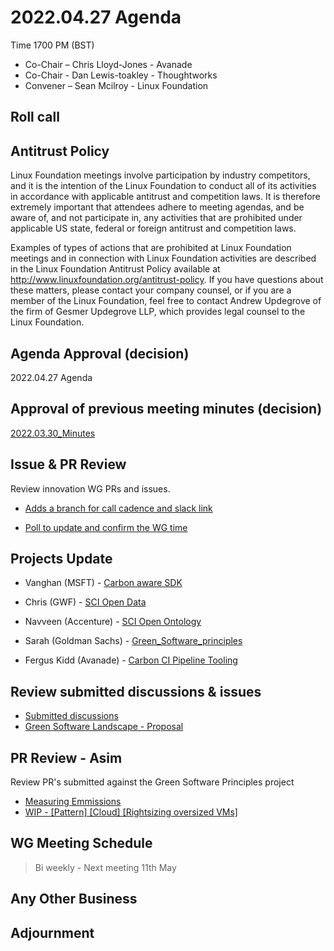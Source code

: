 # 2022.04.27 Agenda

Time 1700 PM (BST)

- Co-Chair – Chris Lloyd-Jones - Avanade
- Co-Chair - Dan Lewis-toakley - Thoughtworks
- Convener – Sean Mcilroy - Linux Foundation
  
## Roll call 
  
## Antitrust Policy
Linux Foundation meetings involve participation by industry competitors, and it is the intention of the Linux Foundation to conduct 
all of its activities in accordance with applicable antitrust and competition laws. 
It is therefore extremely important that attendees adhere to meeting agendas, and be aware of, and not participate in, any activities 
that are prohibited under applicable US state, federal or foreign antitrust and competition laws.

Examples of types of actions that are prohibited at Linux Foundation meetings and in connection with Linux Foundation activities are 
described in the Linux Foundation Antitrust Policy available at http://www.linuxfoundation.org/antitrust-policy. 
If you have questions about these matters, please contact your company counsel, or if you are a member of the Linux Foundation, 
feel free to contact Andrew Updegrove of the firm of Gesmer Updegrove LLP, which provides legal counsel to the Linux Foundation.
  
## Agenda Approval (decision) 
2022.04.27 Agenda
  
## Approval of previous meeting minutes (decision)
[2022.03.30_Minutes](https://github.com/Green-Software-Foundation/innovation_wg/blob/main/Agenda_Minutes/2022.04.30_Minutes.md)

## Issue & PR Review
Review innovation WG PRs and issues.

- [Adds a branch for call cadence and slack link](https://github.com/Green-Software-Foundation/innovation_wg/pull/28)

- [Poll to update and confirm the WG time](https://github.com/Green-Software-Foundation/innovation_wg/issues/26)

## Projects Update

- Vanghan (MSFT) - [Carbon aware SDK](https://github.com/Green-Software-Foundation/carbon-aware-sdk)

- Chris (GWF) - [SCI Open Data](https://github.com/Green-Software-Foundation/sci-data)

- Navveen (Accenture) - [SCI Open Ontology](https://docs.google.com/document/d/1wPIMHOGxvaDH743CT0upf2AVR9pXwl6v/edit?usp=sharing&ouid=109368751668006670411&rtpof=true&sd=true)

- Sarah (Goldman Sachs) - [Green_Software_principles](https://github.com/Green-Software-Foundation/Green_Software_principles)

- Fergus Kidd (Avanade) - [Carbon CI Pipeline Tooling](https://github.com/Green-Software-Foundation/Carbon_CI_Pipeline_Tooling)

## Review submitted discussions & issues

- [Submitted discussions](https://github.com/Green-Software-Foundation/innovation_wg/discussions)
- [Green Software Landscape - Proposal](https://github.com/Green-Software-Foundation/innovation_wg/issues/15)

## PR Review - Asim

Review PR's submitted against the Green Software Principles project

- [Measuring Emmissions](https://github.com/Green-Software-Foundation/green-software-principles/pull/50)
- [WIP - [Pattern] [Cloud] [Rightsizing oversized VMs]](https://github.com/Green-Software-Foundation/green-software-principles/pull/24)

## WG Meeting Schedule

> Bi weekly - Next meeting 11th May

## Any Other Business

## Adjournment
